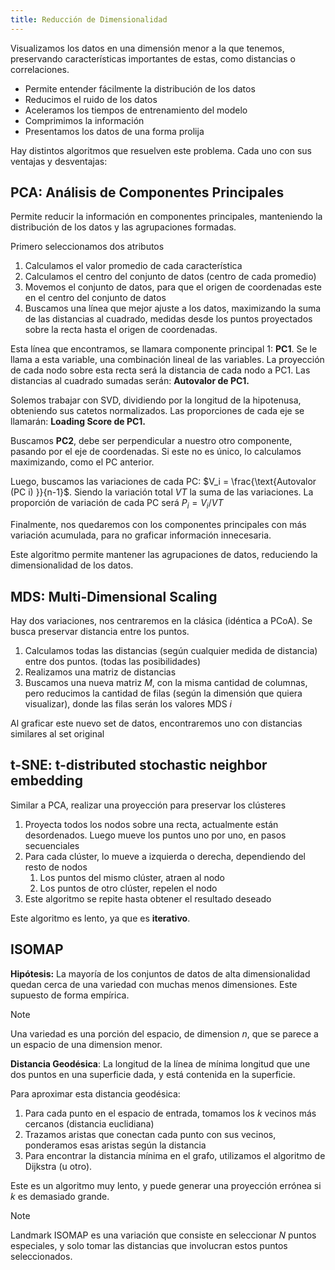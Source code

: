 ```yaml
---
title: Reducción de Dimensionalidad
---
```


Visualizamos los datos en una dimensión menor a la que tenemos, preservando características importantes de estas, como distancias o correlaciones.

- Permite entender fácilmente la distribución de los datos
- Reducimos el ruido de los datos
- Aceleramos los tiempos de entrenamiento del modelo
- Comprimimos la información
- Presentamos los datos de una forma prolija

Hay distintos algoritmos que resuelven este problema. Cada uno con sus ventajas y desventajas:

## PCA: Análisis de Componentes Principales

Permite reducir la información en componentes principales, manteniendo la distribución de los datos y las agrupaciones formadas.

Primero seleccionamos dos atributos

1. Calculamos el valor promedio de cada característica
2. Calculamos el centro del conjunto de datos (centro de cada promedio)
3. Movemos el conjunto de datos, para que el origen de coordenadas este en el centro del conjunto de datos
4. Buscamos una línea que mejor ajuste a los datos, maximizando la suma de las distancias al cuadrado, medidas desde los puntos proyectados sobre la recta hasta el origen de coordenadas.

Esta línea que encontramos, se llamara componente principal 1: **PC1**. Se le llama a esta variable, una combinación lineal de las variables. La proyección de cada nodo sobre esta recta será la distancia de cada nodo a PC1. Las distancias al cuadrado sumadas serán: **Autovalor de PC1.**

Solemos trabajar con SVD, dividiendo por la longitud de la hipotenusa, obteniendo sus catetos normalizados. Las proporciones de cada eje se llamarán: **Loading Score de PC1.**

Buscamos **PC2**, debe ser perpendicular a nuestro otro componente, pasando por el eje de coordenadas. Si este no es único, lo calculamos maximizando, como el PC anterior.

Luego, buscamos las variaciones de cada PC: $V_i = \frac{\text{Autovalor (PC i) }}{n-1}$. Siendo la variación total $VT$ la suma de las variaciones. La proporción de variación de cada PC será $P_i = V_i/VT$

Finalmente, nos quedaremos con los componentes principales con más variación acumulada, para no graficar información innecesaria.

Este algoritmo permite mantener las agrupaciones de datos, reduciendo la dimensionalidad de los datos.

## MDS: Multi-Dimensional Scaling

Hay dos variaciones, nos centraremos en la clásica (idéntica a PCoA). Se busca preservar distancia entre los puntos.

1. Calculamos todas las distancias (según cualquier medida de distancia) entre dos puntos. (todas las posibilidades)
2. Realizamos una matriz de distancias
3. Buscamos una nueva matriz $M$, con la misma cantidad de columnas, pero reducimos la cantidad de filas (según la dimensión que quiera visualizar), donde las filas serán los valores $\text{MDS }i$

Al graficar este nuevo set de datos, encontraremos uno con distancias similares al set original

## t-SNE: t-distributed stochastic neighbor embedding

Similar a PCA, realizar una proyección para preservar los clústeres

1. Proyecta todos los nodos sobre una recta, actualmente están desordenados. Luego mueve los puntos uno por uno, en pasos secuenciales
2. Para cada clúster, lo mueve a izquierda o derecha, dependiendo del resto de nodos
	1. Los puntos del mismo clúster, atraen al nodo
	2. Los puntos de otro clúster, repelen el nodo
3. Este algoritmo se repite hasta obtener el resultado deseado

Este algoritmo es lento, ya que es **iterativo**.

## ISOMAP

**Hipótesis:** La mayoría de los conjuntos de datos de alta dimensionalidad quedan cerca de una variedad con muchas menos dimensiones. Este supuesto de forma empírica.

> [!note]
> Una variedad es una porción del espacio, de dimension $n$, que se parece a un espacio de una dimension menor.

**Distancia Geodésica**: La longitud de la línea de mínima longitud que une dos puntos en una superficie dada, y está contenida en la superficie.

Para aproximar esta distancia geodésica:

1. Para cada punto en el espacio de entrada, tomamos los $k$ vecinos más cercanos (distancia euclidiana)
2. Trazamos aristas que conectan cada punto con sus vecinos, ponderamos esas aristas según la distancia
3. Para encontrar la distancia mínima en el grafo, utilizamos el algoritmo de Dijkstra (u otro).

Este es un algoritmo muy lento, y puede generar una proyección errónea si $k$ es demasiado grande.

> [!note]
> Landmark ISOMAP es una variación que consiste en seleccionar $N$ puntos especiales, y solo tomar las distancias que involucran estos puntos seleccionados.
